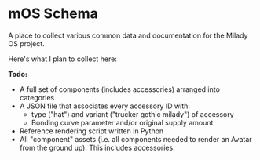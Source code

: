 # mOS Schema

A place to collect various common data and documentation for the Milady OS project.

Here's what I plan to collect here:

**Todo:**

* A full set of components (includes accessories) arranged into categories
* A JSON file that associates every accessory ID with:
  * type ("hat") and variant ("trucker gothic milady") of accessory
  * Bonding curve parameter and/or original supply amount
* Reference rendering script written in Python
* All "component" assets (i.e. all components needed to render an Avatar from the ground up). This includes accessories.